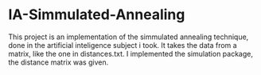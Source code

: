 # IA-Simmulated-Annealing
This project is an implementation of the simmulated annealing technique, done in the artificial inteligence subject i took.
It takes the data from a matrix, like the one in distances.txt.
I implemented the simulation package, the distance matrix was given.
